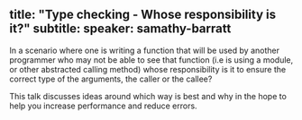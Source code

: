 title: "Type checking - Whose responsibility is it?"
subtitle:
speaker: samathy-barratt
---
In a scenario where one is writing a function that will be used by another programmer who may not be able to see that function (i.e is using a module, or other abstracted calling method) whose responsibility is it to ensure the correct type of the arguments, the caller or the callee?

This talk discusses ideas around which way is best and why in the hope to help you increase performance and reduce errors.
